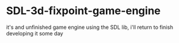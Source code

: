 # SDL-3d-fixpoint-game-engine
it's and unfinished game engine using the SDL lib, i'll return to finish developing it some day
